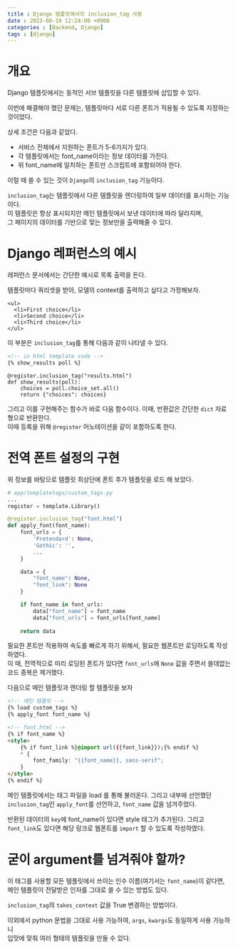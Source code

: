 ```yaml
---
title : Django 템플릿에서의 inclusion_tag 사용
date : 2023-08-19 12:24:00 +0900
categories : [Backend, Django]
tags : [django]
---
```


# 개요
Django 템플릿에서는 동적인 서브 템플릿을 다른 템플릿에 삽입할 수 있다.

이번에 해결해야 했던 문제는, 템플릿마다 서로 다른 폰트가 적용될 수 있도록 지정하는 것이었다.

상세 조건은 다음과 같았다.
- 서비스 전체에서 지원하는 폰트가 5-6가지가 있다.
- 각 템플릿에서는 font_name이라는 정보 데이터를 가진다.
- 위 font_name에 일치하는 폰트만 스크립트에 포함되어야 한다.

이럴 때 쓸 수 있는 것이 `Django`의 `inclusion_tag` 기능이다.

`inclusion_tag`는 템플릿에서 다른 템플릿을 렌더링하여 일부 데이터를 표시하는 기능이다.  
이 템플릿은 항상 표시되지만 메인 템플릿에서 보낸 데이터에 따라 달라지며,  
그 페이지의 데이터를 기반으로 맞는 정보만을 출력해줄 수 있다.

# Django 레퍼런스의 예시

레퍼런스 문서에서는 간단한 예시로 목록 출력을 든다.

템플릿마다 쿼리셋을 받아, 모델의 context를 출력하고 싶다고 가정해보자.

```
<ul>
  <li>First choice</li>
  <li>Second choice</li>
  <li>Third choice</li>
</ul>
```

이 부분은 `inclusion_tag`를 통해 다음과 같이 나타낼 수 있다.

```html
<!-- in html template code -->
{% show_results poll %}
```
```
@register.inclusion_tag("results.html")
def show_results(poll):
    choices = poll.choice_set.all()
    return {"choices": choices}
```

그리고 이를 구현해주는 함수가 바로 다음 함수이다. 이때, 반환값은 간단한 `dict` 자료형으로 반환한다.  
이때 등록을 위해 `@register` 어노테이션을 같이 포함하도록 한다.


# 전역 폰트 설정의 구현
위 정보를 바탕으로 템플릿 최상단에 폰트 추가 템플릿을 로드 해 보았다.

```python
# app/templatetags/custom_tags.py
...
register = template.Library()

@register.inclusion_tag("font.html")
def apply_font(font_name):
    font_urls = {
        'Pretendard': None,
        'Gothic': '',
        ...
    }

    data = {
        "font_name": None,
        "font_link": None
    }

    if font_name in font_urls:
        data["font_name"] = font_name
        data["font_urls"] = font_urls[font_name]
    
    return data
```

필요한 폰트만 적용하여 속도를 빠르게 하기 위해서, 필요한 웹폰트만 로딩하도록 작성하였다.  
이 때, 전역적으로 미리 로딩된 폰트가 있다면 `font_urls`에 `None` 값을 주면서 쓸데없는 코드 중복은 제거했다.

다음으로 메인 템플릿과 렌더링 할 템플릿을 보자
```html
<!-- 메인 템플릿 -->
{% load custom_tags %}
{% apply_font font_name %}

<!-- font.html -->
{% if font_name %}
<style>
    {% if font_link %}@import url({{font_link}});{% endif %}
    * {
        font_family: "{{font_name}}, sans-serif";
    }
</style>
{% endif %}
```

메인 템플릿에서는 태그 파일을 load 를 통해 불러온다.
그리고 내부에 선언했던 `inclusion_tag`인 `apply_font`를 선언하고, `font_name` 값을 넘겨주었다.

반환된 데이터의 `key`에 font_name이 있다면 style 태그가 추가된다.
그리고 `font_link`도 있다면 해당 링크로 웹폰트를 `import` 할 수 있도록 작성하였다.


# 굳이 argument를 넘겨줘야 할까?
이 태그를 사용할 모든 템플릿에서 쓰이는 인수 이름(여기서는 `font_name`)이 같다면,  
메인 템플릿이 전달받은 인자를 그대로 쓸 수 있는 방법도 있다.

`inclusion_tag`의 `takes_context` 값을 True 변경하는 방법이다.

이외에서 python 문법을 그대로 사용 가능하여, `args`, `kwargs`도 동일하게 사용 가능하니  
입맛에 맞춰 여러 형태의 템플릿을 만들 수 있다.


